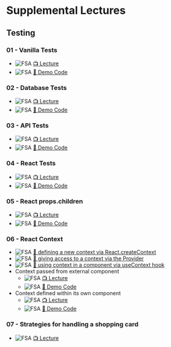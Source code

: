 # Supplemental Lectures

## Testing

### 01 - Vanilla Tests

- ![FSA](/logo.png) [📺 Lecture](https://www.youtube.com/watch?v=o_CiAQSirHM&list=PLSxlYD5me6YWb4OUoK4li5BHgNTpja_6d&index=1)
- ![FSA](/logo.png) [👾 Demo Code](01-vanilla-tests)

### 02 - Database Tests

- ![FSA](/logo.png) [📺 Lecture](https://www.youtube.com/watch?v=AeM-hjYXiz0&list=PLSxlYD5me6YWb4OUoK4li5BHgNTpja_6d&index=2)
- ![FSA](/logo.png) [👾 Demo Code](02-database-tests)

### 03 - API Tests

- ![FSA](/logo.png) [📺 Lecture](https://www.youtube.com/watch?v=j4LO1FjGys4&list=PLSxlYD5me6YWb4OUoK4li5BHgNTpja_6d&index=3)
- ![FSA](/logo.png) [👾 Demo Code](03-api-tests)

### 04 - React Tests

- ![FSA](/logo.png) [📺 Lecture](https://www.youtube.com/watch?v=S-xSS0eIZ7E&list=PLSxlYD5me6YWb4OUoK4li5BHgNTpja_6d&index=4)
- ![FSA](/logo.png) [👾 Demo Code](04-react-tests)

### 05 - React props.children

- ![FSA](/logo.png) [📺 Lecture](https://www.youtube.com/watch?v=AN85GngQATA&list=PLSxlYD5me6YWb4OUoK4li5BHgNTpja_6d&index=1)
- ![FSA](/logo.png) [👾 Demo Code](05-props-children)

### 06 - React Context

- ![FSA](/logo.png) [👾 defining a new context via React.createContext](06-react-context/src/contexts/Todos.js)
- ![FSA](/logo.png) [👾 giving access to a context via the Provider](06-react-context/src/App.js)
- ![FSA](/logo.png) [👾 using context in a component via useContext hook](06-react-context/src/components/TodoList.js)
- Context passed from external component
  - ![FSA](/logo.png) [📺 Lecture](https://www.youtube.com/watch?v=l00ezhTpuwI&list=PLSxlYD5me6YWb4OUoK4li5BHgNTpja_6d)
  - ![FSA](/logo.png) [👾 Demo Code](06-react-context/src/contexts/Todos.js)
- Context defined within its own component
  - ![FSA](/logo.png) [📺 Lecture](https://www.youtube.com/watch?v=ANEcZEzcq98&list=PLSxlYD5me6YWb4OUoK4li5BHgNTpja_6d)
  - ![FSA](/logo.png) [👾 Demo Code](06-react-context/src/contexts/Users.js)

### 07 - Strategies for handling a shopping card

- ![FSA](/logo.png) [📺 Lecture](https://www.youtube.com/watch?v=rSy4wNN462M)
